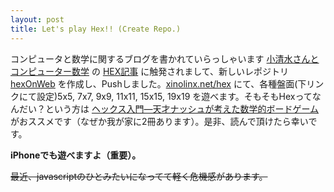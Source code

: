 ```yaml
---
layout: post
title: Let's play Hex!! (Create Repo.)
---
```


コンピュータと数学に関するブログを書かれていらっしゃいます [小清水さんとコンピューター数学](http://math-koshimizu.hatenablog.jp/) の [HEX記事](http://math-koshimizu.hatenablog.jp/entry/2016/12/22/200000) に触発されまして、新しいレポジトリ [hexOnWeb](https://github.com/xinolinx/hexOnWeb) を作成し、Pushしました。[xinolinx.net/hex](http://xinolinx.net/hex/index.html) にて、各種盤面(下リンクにて設定)5x5, 7x7, 9x9, 11x11, 15x15, 19x19 を遊べます。そもそもHexってなんだい？という方は [ヘックス入門―天才ナッシュが考えた数学的ボードゲーム](http://amzn.to/2iMmN3h) がおススメです（なぜか我が家に2冊あります）。是非、読んで頂けたら幸いです。

**iPhoneでも遊べますよ（重要）。**

~~最近、javascriptのひとみたいになってて軽く危機感があります。~~
